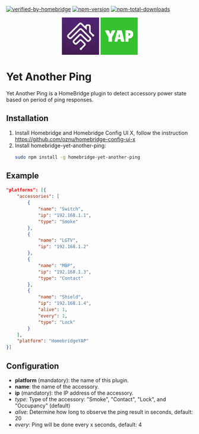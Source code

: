 [![verified-by-homebridge](https://badgen.net/badge/homebridge/verified/purple)](https://github.com/homebridge/homebridge/wiki/Verified-Plugins)
[![npm-version](https://badgen.net/npm/v/homebridge-yet-another-ping)](https://www.npmjs.com/package/homebridge-yet-another-ping)
[![npm-total-downloads](https://badgen.net/npm/dt/homebridge-yet-another-ping)](https://www.npmjs.com/package/homebridge-yet-another-ping)


<p align="center">
<img src="https://raw.githubusercontent.com/homebridge/branding/refs/heads/latest/logos/homebridge-color-square.png" width="100">
<img src="https://raw.githubusercontent.com/dwaan/homebridge-yet-another-ping/refs/heads/main/homebridge-yap.png" width="100">
</p>

# Yet Another Ping
Yet Another Ping is a HomeBridge plugin to detect accessory power state based on period of ping responses.


## Installation

1. Install Homebridge and Homebridge Config UI X, follow the instruction https://github.com/oznu/homebridge-config-ui-x
2. Install homebridge-yet-another-ping:
    ```sh
    sudo npm install -g homebridge-yet-another-ping
    ```

## Example

```json
"platforms": [{
    "accessories": [
        {
            "name": "Switch",
            "ip": "192.168.1.1",
            "type": "Smoke"
        },
        {
            "name": "LGTV",
            "ip": "192.168.1.2"
        },
        {
            "name": "MBP",
            "ip": "192.168.1.3",
            "type": "Contact"
        },
        {
            "name": "Shield",
            "ip": "192.168.1.4",
            "alive": 1,
            "every": 1,
            "type": "Lock"
        }
    ],
    "platform": "HomebridgeYAP"
}]
```

## Configuration

* **platform** (mandatory): the name of this plugin.
* **name**: the name of the accessory.
* **ip** (mandatory): the IP address of the accessory.
* *type*: Type of the accessory: "Smoke", "Contact", "Lock", and "Occupancy" (default)
* *alive*: Determine how long to observe the ping result in seconds, default: 20
* *every*: Ping will be done every x seconds, default: 4
